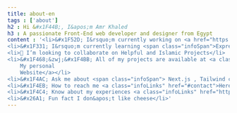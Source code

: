```yaml
---
title: about-en
tags : ['about']
h2 : Hi &#x1F44B;, I&apos;m Amr Khaled
h3 : A passionate Front-End web developer and designer from Egypt
content : '<li>&#x1F52D; I&rsquo;m currently working on <a href="https://fnan-dribble-clone.vercel.app/" class="infoSpan"> Fnan</a></li>
<li>&#x1F331; I&rsquo;m currently learning <span class="infoSpan">Express</span> , <span class="infoSpan">MonogDB</span> , <span class="infoSpan">Node js</span> and <span class="infoSpan">GraphQL</span> </li>
<li>👯 I’m looking to collaborate on Helpful and Islamic Projects</li>
<li>&#x1F468;&zwj;&#x1F4BB; All of my projects are available at <a class="infoLinks" href="https://3mr5aled.netlify.app/">
    My personal
    Website</a></li>
<li>&#x1F4AC; Ask me about <span class="infoSpan"> Next.js , Tailwind css , Typescript</span></li>
<li>&#x1F4EB; How to reach me <a class="infoLinks" href="#contact">Here</a></li>
<li>&#x1F4C4; Know about my experiences <a class="infoLinks" href="https://www.linkedin.com/in/3mr5aled/">Linkedin</a></li>
<li>&#x26A1; Fun fact I don&apos;t like cheese</li>'
---
```

